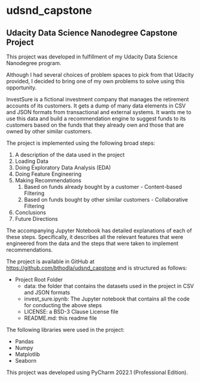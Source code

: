 # udsnd_capstone
## Udacity Data Science Nanodegree Capstone Project

This project was developed in fulfillment of my Udacity Data Science Nanodegree program.

Although I had several choices of problem spaces to pick from that Udacity provided, I decided to bring one of my own problems to solve using this opportunity.

InvestSure is a fictional investment company that manages the retirement accounts of its customers. It gets a dump of many data elements in CSV and JSON formats from transactional and external systems. It wants me to use this data and build a recommendation engine to suggest funds to its customers based on the funds that they already own and those that are owned by other similar customers.

The project is implemented using the following broad steps:

1. A description of the data used in the project
2. Loading Data
3. Doing Exploratory Data Analysis (EDA)
4. Doing Feature Engineering
5. Making Recommendations
   1. Based on funds already bought by a customer - Content-based Filtering
   2. Based on funds bought by other similar customers - Collaborative Filtering
6. Conclusions
7. Future Directions

The accompanying Jupyter Notebook has detailed explanations of each of these steps. Specifically, it describes all the relevant features that were engineered from the data and the steps that were taken to implement recommendations.

The project is available in GitHub at https://github.com/bthodla/udsnd_capstone and is structured as follows:

* Project Root Folder
  * data: the folder that contains the datasets used in the project in CSV and JSON formats
  * invest_sure.ipynb: The Jupyter notebook that contains all the code for conducting the above steps
  * LICENSE: a BSD-3 Clause License file
  * README.md: this readme file

The following libraries were used in the project:

* Pandas
* Numpy 
* Matplotlib 
* Seaborn

This project was developed using PyCharm 2022.1 (Professional Edition).

